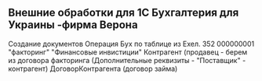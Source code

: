## Внешние  обработки для 1С Бухгалтерия для Украины -фирма Верона

Создание документов Операция Бух по таблице из Ехел.
352 
000000001 "факторинг" "Финансовые инвистиции"
Контрагент (продавец - берем из договора факторинга (Дополнительные реквизиты - "Поставщик" - контрагент)
ДоговорКонтрагента (договор займа)
